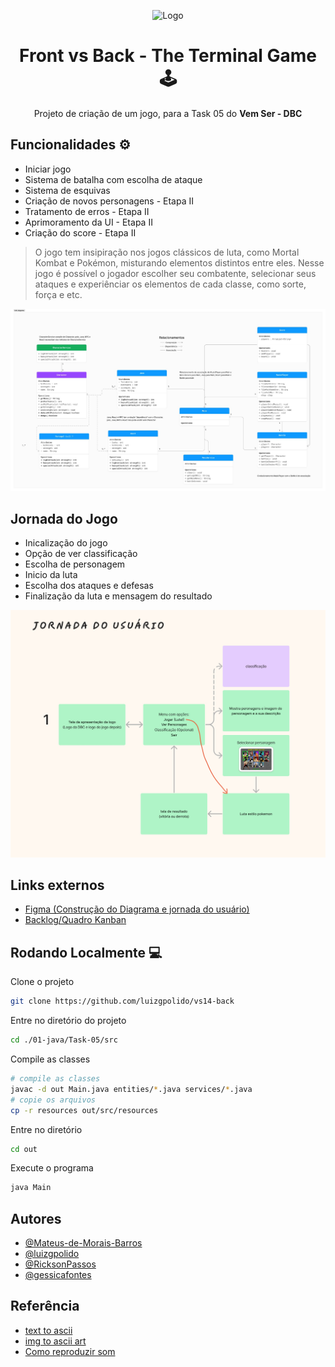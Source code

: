 <div align="center">

![Logo](https://vemser.dbccompany.com.br/vemser/captacao-front/static/media/logo-blue.dfa099c315b365b5480c.webp)


# Front vs Back - The Terminal Game 🕹️


Projeto de criação de um jogo, para a Task 05 do **Vem Ser - DBC**
</div>

## Funcionalidades ⚙️

- Iniciar jogo
- Sistema de batalha com escolha de ataque
- Sistema de esquivas
- Criação de novos personagens - Etapa II
- Tratamento de erros - Etapa II
- Aprimoramento da UI - Etapa II
- Criação do score - Etapa II

>O jogo tem insipiração nos jogos clássicos de luta, como Mortal Kombat e Pokémon, misturando elementos distintos entre eles.
> Nesse jogo é possível o jogador escolher seu combatente, selecionar seus ataques e experiênciar os elementos de cada classe, como sorte, força e etc. 

![Diagrama UML](src/resources/diagramauml.jpeg)

## Jornada do Jogo

- Inicalização do jogo
- Opção de ver classificação
- Escolha de personagem
- Inicio da luta
- Escolha dos ataques e defesas
- Finalização da luta e mensagem do resultado

![Jornada Usuario](src/resources/jornadausuario.jpg)


## Links externos
- [Figma (Construção do Diagrama e jornada do usuário)](https://www.figma.com/board/i6uQXNUFzZTE1JptWybVXd/Task-05---Front-Vs-Back?node-id=11-915&t=Q6HqUJTUV6ztv0Qt-0)
- [Backlog/Quadro Kanban](https://github.com/users/luizgpolido/projects/2/views/1)

## Rodando Localmente 💻

Clone o projeto

```bash
git clone https://github.com/luizgpolido/vs14-back
```

Entre no diretório do projeto

```bash
cd ./01-java/Task-05/src
```

Compile as classes 


```bash
# compile as classes
javac -d out Main.java entities/*.java services/*.java
# copie os arquivos
cp -r resources out/src/resources
```

Entre no diretório
```bash
cd out
```
Execute o programa 
```bash
java Main
```

## Autores

- [@Mateus-de-Morais-Barros](https://github.com/Mateus-de-Morais-Barros)
- [@luizgpolido](https://www.github.com/luizgpolido)
- [@RicksonPassos](https://github.com/RicksonPassos)
- [@gessicafontes](https://github.com/gessicafontes)

## Referência

- [text to ascii](https://patorjk.com/software/taag/)
- [img to ascii art](https://manytools.org/hacker-tools/convert-images-to-ascii-art/go/)
- [Como reproduzir som](https://stackoverflow.com/questions/32347274/how-to-play-record-sound-on-from-a-javax-sound-sampled-line)

